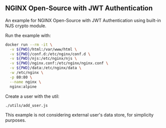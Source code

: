 ## NGINX Open-Source with JWT Authentication

An example for NGINX Open-Source with JWT Authentication using built-in NJS crypto module.

Run the example with:

```sh
docker run --rm -it \
  -v ${PWD}/html:/var/www/html \
  -v ${PWD}/conf.d:/etc/nginx/conf.d \
  -v ${PWD}/njs:/etc/nginx/njs \
  -v ${PWD}/nginx.conf:/etc/nginx/nginx.conf \
  -v ${PWD}/data:/etc/nginx/data \
  -w /etc/nginx \
  -p 80:80 \
  --name nginx \
  nginx:alpine
```

Create a user with the util:

```sh
./utils/add_user.js
```

This example is not considering external user's data store, for simplicity purposes.
